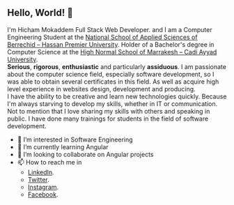 ## Hello, World! 👋
I'm Hicham Mokaddem Full Stack Web Developer. and I am a Computer Engineering Student at the [National School of Applied Sciences of Berrechid – Hassan Premier University](https://www.ensab.ac.ma). Holder of a Bachelor's degree in Computer Science at the [High Normal School of Marrakesh – Cadi Ayyad University](https://www.uca.ma/ens).  
**Serious**, **rigorous**, **enthusiastic** and particularly **assiduous**. I am passionate about the computer science field, especially software development, so I was able to obtain several certificates in this field. As well as acquire high level experience in websites design,  development and producing.  
I have the ability to be creative and learn new technologies quickly. Because I'm always starving to develop my skills, whether in IT or communication. Not to mention that I love sharing my skills with others and speaking in public. I have done many trainings for students in the field of software development.  
- 👀 I’m interested in Software Engineering
- 🌱 I’m currently learning Angular
- 💞️ I’m looking to collaborate on Angular projects
- 📫 How to reach me in
  - [LinkedIn](https://www.linkedin.com/in/mokaddemhicham).
  - [Twitter](https://twitter.com/mokaddemhicham_).
  - [Instagram](https://www.instagram.com/mokaddemhicham).
  - [Facebook](https://www.facebook.com/hichamokaddem).

<!---
mokaddemhicham/mokaddemhicham is a ✨ special ✨ repository because its `README.md` (this file) appears on your GitHub profile.
You can click the Preview link to take a look at your changes.
--->
